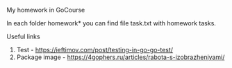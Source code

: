 My homework in GoCourse

In each folder homework* you can find file task.txt with homework tasks.

Useful links
1) Test - https://ieftimov.com/post/testing-in-go-go-test/
2) Package image - https://4gophers.ru/articles/rabota-s-izobrazheniyami/